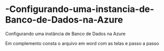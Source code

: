 # -Configurando-uma-instancia-de-Banco-de-Dados-na-Azure
 Configurando uma instância de Banco de Dados na Azure

 Em complemento consta o arquivo em word com as telas e passo a passo
